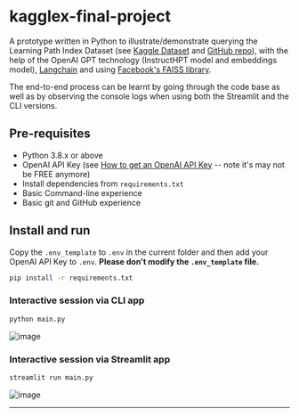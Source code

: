 # kagglex-final-project

A prototype written in Python to illustrate/demonstrate querying the Learning Path Index Dataset (see [Kaggle Dataset](https://www.kaggle.com/datasets/neomatrix369/learning-path-index-dataset) and [GitHub repo](https://github.com/neomatrix369/learning-path-index)), with the help of the OpenAI GPT technology (InstructHPT model and embeddings model), [Langchain](https://python.langchain.com/) and using [Facebook's FAISS library](https://faiss.ai/).

The end-to-end process can be learnt by going through the code base as well as by observing the console logs when using both the Streamlit and the CLI versions.

## Pre-requisites

- Python 3.8.x or above
- OpenAI API Key (see [How to get an OpenAI API Key](https://www.howtogeek.com/885918/how-to-get-an-openai-api-key/) -- note it's may not be FREE anymore)
- Install dependencies from `requirements.txt`
- Basic Command-line experience
- Basic git and GitHub experience

## Install and run

Copy the `.env_template` to `.env` in the current folder and then add your OpenAI API Key to `.env`. 
**Please don't modify the `.env_template` file.**


```bash
pip install -r requirements.txt
```

### Interactive session via CLI app

```bash
python main.py
```

![image](https://github.com/mbhoge/kagglex-final-project/assets/1570917/9bb04765-623d-452a-bcd0-82abf74ce6a9)


### Interactive session via Streamlit app

```bash
streamlit run main.py
```

![image](https://github.com/mbhoge/kagglex-final-project/assets/1570917/714eabc6-90bf-4e48-bf45-f2c8a307bf5a)

---

